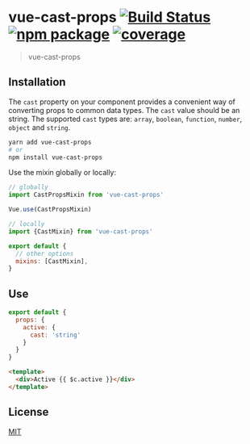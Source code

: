# vue-cast-props [![Build Status](https://img.shields.io/circleci/project/anteriovieira/vue-cast-props/master.svg)](https://circleci.com/gh/anteriovieira/vue-cast-props) [![npm package](https://img.shields.io/npm/v/vue-cast-props.svg)](https://www.npmjs.com/package/vue-cast-props) [![coverage](https://img.shields.io/codecov/c/github/anteriovieira/vue-cast-props.svg)](https://codecov.io/github/anteriovieira/vue-cast-props)

> vue-cast-props

## Installation

The `cast` property on your component provides a convenient way of converting props to common data types. The `cast` value should be an string. The supported `cast` types are: `array`, `boolean`, `function`, `number`, `object` and `string`.


```sh
yarn add vue-cast-props
# or
npm install vue-cast-props
```

Use the mixin globally or locally:

```js
// globally
import CastPropsMixin from 'vue-cast-props'

Vue.use(CastPropsMixin)

// locally
import {CastMixin} from 'vue-cast-props'

export default {
  // other options
  mixins: [CastMixin],
}
```

## Use

```js
export default {
  props: {
    active: {
      cast: 'string'
    }
  }
}
```

```html
<template>
  <div>Active {{ $c.active }}</div>
</template>
```

## License

[MIT](http://opensource.org/licenses/MIT)
